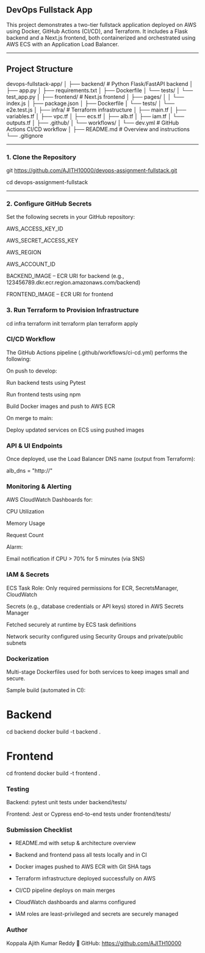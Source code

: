 ## DevOps Fullstack App

This project demonstrates a two-tier fullstack application deployed on AWS using Docker, GitHub Actions (CI/CD), and Terraform. It includes a Flask backend and a Next.js frontend, both containerized and orchestrated using AWS ECS with an Application Load Balancer.

---

##  Project Structure 
devops-fullstack-app/
│
├── backend/                  # Python Flask/FastAPI backend
│   ├── app.py
│   ├── requirements.txt
│   ├── Dockerfile
│   └── tests/
│       └── test_app.py
│
├── frontend/                 # Next.js frontend
│   ├── pages/
│   │   └── index.js
│   ├── package.json
│   ├── Dockerfile
│   └── tests/
│       └── e2e.test.js
│
├── infra/                    # Terraform infrastructure
│   ├── main.tf
│   ├── variables.tf
│   ├── vpc.tf
│   ├── ecs.tf
│   ├── alb.tf
│   ├── iam.tf
│   └── outputs.tf
│
├── .github/
│   └── workflows/
│       └── dev.yml          # GitHub Actions CI/CD workflow
│
├── README.md                 # Overview and instructions
└── .gitignore

---
###  1. Clone the Repository

git https://github.com/AJITH10000/devops-assignment-fullstack.git

cd devops-assignment-fullstack

---
### 2. Configure GitHub Secrets
Set the following secrets in your GitHub repository:

AWS_ACCESS_KEY_ID

AWS_SECRET_ACCESS_KEY

AWS_REGION

AWS_ACCOUNT_ID

BACKEND_IMAGE – ECR URI for backend (e.g., 123456789.dkr.ecr.region.amazonaws.com/backend)

FRONTEND_IMAGE – ECR URI for frontend

### 3. Run Terraform to Provision Infrastructure
cd infra
terraform init
terraform plan
terraform apply

### CI/CD Workflow

The GitHub Actions pipeline (.github/workflows/ci-cd.yml) performs the following:

On push to develop:

Run backend tests using Pytest

Run frontend tests using npm

Build Docker images and push to AWS ECR

On merge to main:

Deploy updated services on ECS using pushed images

### API & UI Endpoints

Once deployed, use the Load Balancer DNS name (output from Terraform):

alb_dns = "http://<alb-dns-name>"


### Monitoring & Alerting
AWS CloudWatch Dashboards for:

CPU Utilization

Memory Usage

Request Count

Alarm:

Email notification if CPU > 70% for 5 minutes (via SNS)

### IAM & Secrets

ECS Task Role: Only required permissions for ECR, SecretsManager, CloudWatch

Secrets (e.g., database credentials or API keys) stored in AWS Secrets Manager

Fetched securely at runtime by ECS task definitions

Network security configured using Security Groups and private/public subnets

### Dockerization

Multi-stage Dockerfiles used for both services to keep images small and secure.

Sample build (automated in CI):
# Backend
cd backend
docker build -t backend .
# Frontend
cd frontend
docker build -t frontend .

### Testing
Backend: pytest unit tests under backend/tests/

Frontend: Jest or Cypress end-to-end tests under frontend/tests/

### Submission Checklist 

- README.md with setup & architecture overview

- Backend and frontend pass all tests locally and in CI

- Docker images pushed to AWS ECR with Git SHA tags

- Terraform infrastructure deployed successfully on AWS

- CI/CD pipeline deploys on main merges

- CloudWatch dashboards and alarms configured

- IAM roles are least-privileged and secrets are securely managed



###  Author
 Koppala Ajith Kumar Reddy
🔗 GitHub: https://github.com/AJITH10000

